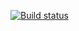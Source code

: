 [![Build status](https://ci.appveyor.com/api/projects/status/yr5j69pix06gli5m/branch/main?svg=true)](https://ci.appveyor.com/project/NadezhdaZykova/aqa-2-1-selenium-selenide/branch/main)